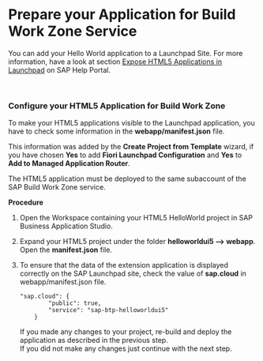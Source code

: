 # Prepare your Application for Build Work Zone Service


You can add your Hello World application to a Launchpad Site. For more information, have a look at section [Expose HTML5 Applications in Launchpad](https://help.sap.com/viewer/ad4b9f0b14b0458cad9bd27bf435637d/Cloud/en-US/3a0e6d6b791c4c2189f6a0a424188362.html) on SAP Help Portal.

<br>


### Configure your HTML5 Application for Build Work Zone

To make your HTML5 applications visible to the Launchpad application, you have to check some information in the **webapp/manifest.json** file. 

This information was added by the **Create Project from Template** wizard, if you have chosen **Yes** to add **Fiori Launchpad Configuration** and <strong>Yes</strong> to **Add to Managed Application Router**.

The HTML5 application must be deployed to the same subaccount of the SAP Build Work Zone service.

**Procedure**

1. Open the Workspace containing your HTML5 HelloWorld project in SAP Business Application Studio.</p>

2. Expand your HTML5 project under the folder **helloworldui5 --> webapp**. <br>
   Open the **manifest.json** file.

3. To ensure that the data of the extension application is displayed correctly on the SAP Launchpad site, check the value of **sap.cloud** in webapp/manifest.json file.

    ```
    "sap.cloud": {
            "public": true,
            "service": "sap-btp-helloworldui5"
        }
   ```

    If you made any changes to your project, re-build and deploy the application as described in the previous step. <br>
    If you did not make any changes just continue with the next step.




